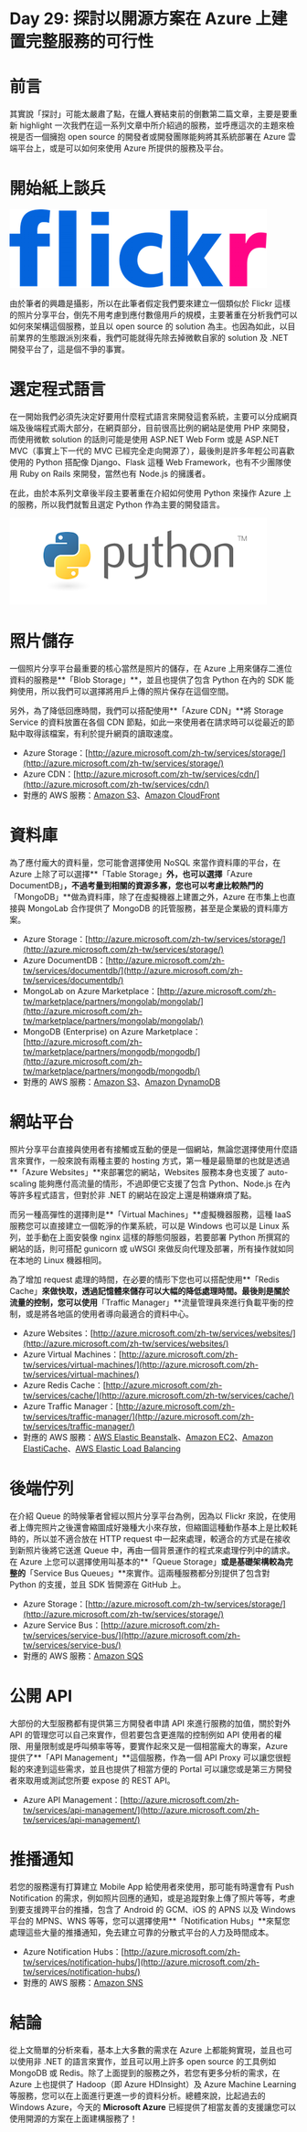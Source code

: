 Day 29: 探討以開源方案在 Azure 上建置完整服務的可行性
==================================

# 前言

其實說「探討」可能太嚴肅了點，在鐵人賽結束前的倒數第二篇文章，主要是要重新 highlight 一次我們在這一系列文章中所介紹過的服務，並呼應這次的主題來檢視是否一個擁抱 open source 的開發者或開發團隊能夠將其系統部署在 Azure 雲端平台上，或是可以如何來使用 Azure 所提供的服務及平台。

# 開始紙上談兵

![Flickr](https://raw.githubusercontent.com/hungys/azure-blog/master/media/29-possibility-to-build-open-source-service-on-azure/flickr-logo.png)

由於筆者的興趣是攝影，所以在此筆者假定我們要來建立一個類似於 Flickr 這樣的照片分享平台，倒先不用考慮到應付數億用戶的規模，主要著重在分析我們可以如何來架構這個服務，並且以 open source 的 solution 為主。也因為如此，以目前業界的生態跟派別來看，我們可能就得先除去掉微軟自家的 solution 及 .NET 開發平台了，這是個不爭的事實。

# 選定程式語言

在一開始我們必須先決定好要用什麼程式語言來開發這套系統，主要可以分成網頁端及後端程式兩大部分，在網頁部分，目前很高比例的網站是使用 PHP 來開發，而使用微軟 solution 的話則可能是使用 ASP.NET Web Form 或是 ASP.NET MVC（事實上下一代的 MVC 已經完全走向開源了），最後則是許多年輕公司喜歡使用的 Python 搭配像 Django、Flask 這種 Web Framework，也有不少團隊使用 Ruby on Rails 來開發，當然也有 Node.js 的擁護者。

在此，由於本系列文章後半段主要著重在介紹如何使用 Python 來操作 Azure 上的服務，所以我們就暫且選定 Python 作為主要的開發語言。

![Python](https://raw.githubusercontent.com/hungys/azure-blog/master/media/29-possibility-to-build-open-source-service-on-azure/python-logo.png)

# 照片儲存

一個照片分享平台最重要的核心當然是照片的儲存，在 Azure 上用來儲存二進位資料的服務是**「Blob Storage」**，並且也提供了包含 Python 在內的 SDK 能夠使用，所以我們可以選擇將用戶上傳的照片保存在這個空間。

另外，為了降低回應時間，我們可以搭配使用**「Azure CDN」**將 Storage Service 的資料放置在各個 CDN 節點，如此一來使用者在請求時可以從最近的節點中取得該檔案，有利於提升網頁的讀取速度。

- Azure Storage：[http://azure.microsoft.com/zh-tw/services/storage/](http://azure.microsoft.com/zh-tw/services/storage/)
- Azure CDN：[http://azure.microsoft.com/zh-tw/services/cdn/](http://azure.microsoft.com/zh-tw/services/cdn/)
- 對應的 AWS 服務：[Amazon S3](http://aws.amazon.com/s3/)、[Amazon CloudFront](http://aws.amazon.com/cloudfront/)

# 資料庫

為了應付龐大的資料量，您可能會選擇使用 NoSQL 來當作資料庫的平台，在 Azure 上除了可以選擇**「Table Storage」**外，也可以選擇**「Azure DocumentDB」**，不過考量到相關的資源多寡，您也可以考慮比較熱門的**「MongoDB」**做為資料庫，除了在虛擬機器上建置之外，Azure 在市集上也直接與 MongoLab 合作提供了 MongoDB 的託管服務，甚至是企業級的資料庫方案。

- Azure Storage：[http://azure.microsoft.com/zh-tw/services/storage/](http://azure.microsoft.com/zh-tw/services/storage/)
- Azure DocumentDB：[http://azure.microsoft.com/zh-tw/services/documentdb/](http://azure.microsoft.com/zh-tw/services/documentdb/)
- MongoLab on Azure Marketplace：[http://azure.microsoft.com/zh-tw/marketplace/partners/mongolab/mongolab/](http://azure.microsoft.com/zh-tw/marketplace/partners/mongolab/mongolab/)
- MongoDB (Enterprise) on Azure Marketplace：[http://azure.microsoft.com/zh-tw/marketplace/partners/mongodb/mongodb/](http://azure.microsoft.com/zh-tw/marketplace/partners/mongodb/mongodb/)
- 對應的 AWS 服務：[Amazon S3](http://aws.amazon.com/s3/)、[Amazon DynamoDB](http://aws.amazon.com/dynamodb/)

# 網站平台

照片分享平台直接與使用者有接觸或互動的便是一個網站，無論您選擇使用什麼語言來實作，一般來說有兩種主要的 hosting 方式，第一種是最簡單的也就是透過**「Azure Websites」**來部署您的網站，Websites 服務本身也支援了 auto-scaling 能夠應付高流量的情形，不過即便它支援了包含 Python、Node.js 在內等許多程式語言，但對於非 .NET 的網站在設定上還是稍嫌麻煩了點。

而另一種高彈性的選擇則是**「Virtual Machines」**虛擬機器服務，這種 IaaS 服務您可以直接建立一個乾淨的作業系統，可以是 Windows 也可以是 Linux 系列，並手動在上面安裝像 nginx 這樣的靜態伺服器，若要部署 Python 所撰寫的網站的話，則可搭配 gunicorn 或 uWSGI 來做反向代理及部署，所有操作就如同在本地的 Linux 機器相同。

為了增加 request 處理的時間，在必要的情形下您也可以搭配使用**「Redis Cache」**來做快取，透過記憶體來儲存可以大幅的降低處理時間。最後則是關於流量的控制，您可以使用**「Traffic Manager」**流量管理員來進行負載平衡的控制，或是將各地區的使用者導向最適合的資料中心。

- Azure Websites：[http://azure.microsoft.com/zh-tw/services/websites/](http://azure.microsoft.com/zh-tw/services/websites/)
- Azure Virtual Machines：[http://azure.microsoft.com/zh-tw/services/virtual-machines/](http://azure.microsoft.com/zh-tw/services/virtual-machines/)
- Azure Redis Cache：[http://azure.microsoft.com/zh-tw/services/cache/](http://azure.microsoft.com/zh-tw/services/cache/)
- Azure Traffic Manager：[http://azure.microsoft.com/zh-tw/services/traffic-manager/](http://azure.microsoft.com/zh-tw/services/traffic-manager/)
- 對應的 AWS 服務：[AWS Elastic Beanstalk](http://aws.amazon.com/elasticbeanstalk/)、[Amazon EC2](http://aws.amazon.com/ec2/)、[Amazon ElastiCache](http://aws.amazon.com/elasticache/)、[AWS Elastic Load Balancing](http://aws.amazon.com/elasticloadbalancing/)


# 後端佇列

在介紹 Queue 的時候筆者曾經以照片分享平台為例，因為以 Flickr 來說，在使用者上傳完照片之後還會縮圖成好幾種大小來存放，但縮圖這種動作基本上是比較耗時的，所以並不適合放在 HTTP request 中一起來處理，較適合的方式是在接收到新照片後將它送進 Queue 中，再由一個背景運作的程式來處理佇列中的請求。在 Azure 上您可以選擇使用叫基本的**「Queue Storage」**或是基礎架構較為完整的**「Service Bus Queues」**來實作。這兩種服務都分別提供了包含對 Python 的支援，並且 SDK 皆開源在 GitHub 上。

- Azure Storage：[http://azure.microsoft.com/zh-tw/services/storage/](http://azure.microsoft.com/zh-tw/services/storage/)
- Azure Service Bus：[http://azure.microsoft.com/zh-tw/services/service-bus/](http://azure.microsoft.com/zh-tw/services/service-bus/)
- 對應的 AWS 服務：[Amazon SQS](http://aws.amazon.com/sqs/)

# 公開 API

大部份的大型服務都有提供第三方開發者申請 API 來進行服務的加值，關於對外 API 的管理您可以自己來實作，但若要包含更進階的控制例如 API 使用者的權限、用量限制或是呼叫頻率等等，要實作起來又是一個相當龐大的專案，Azure 提供了**「API Management」**這個服務，作為一個 API Proxy 可以讓您很輕鬆的來達到這些需求，並且也提供了相當方便的 Portal 可以讓您或是第三方開發者來取用或測試您所要 expose 的 REST API。

- Azure API Management：[http://azure.microsoft.com/zh-tw/services/api-management/](http://azure.microsoft.com/zh-tw/services/api-management/)

# 推播通知

若您的服務還有打算建立 Mobile App 給使用者來使用，那可能有時還會有 Push Notification 的需求，例如照片回應的通知，或是追蹤對象上傳了照片等等，考慮到要支援跨平台的推播，包含了 Android 的 GCM、iOS 的 APNS 以及 Windows 平台的 MPNS、WNS 等等，您可以選擇使用**「Notification Hubs」**來幫您處理這些大量的推播通知，免去建立可靠的分散式平台的人力及時間成本。

- Azure Notification Hubs：[http://azure.microsoft.com/zh-tw/services/notification-hubs/](http://azure.microsoft.com/zh-tw/services/notification-hubs/)
- 對應的 AWS 服務：[Amazon SNS](http://aws.amazon.com/sns/)

# 結論

從上文簡單的分析來看，基本上大多數的需求在 Azure 上都能夠實現，並且也可以使用非 .NET 的語言來實作，並且可以用上許多 open source 的工具例如 MongoDB 或 Redis。除了上面提到的服務之外，若您有更多分析的需求，在 Azure 上也提供了 Hadoop（即 Azure HDInsight）及 Azure Machine Learning 等服務，您可以在上面進行更進一步的資料分析。總體來說，比起過去的 Windows Azure，今天的 **Microsoft Azure** 已經提供了相當友善的支援讓您可以使用開源的方案在上面建構服務了！